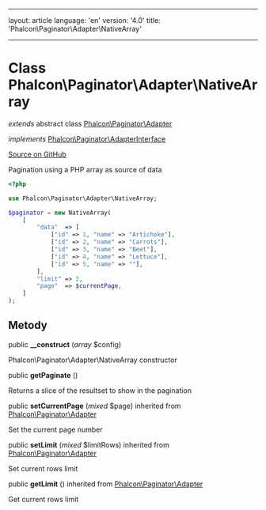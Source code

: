 * * *

layout: article language: 'en' version: '4.0' title: 'Phalcon\Paginator\Adapter\NativeArray'

* * *

# Class **Phalcon\Paginator\Adapter\NativeArray**

*extends* abstract class [Phalcon\Paginator\Adapter](/4.0/en/api/Phalcon_Paginator_Adapter)

*implements* [Phalcon\Paginator\AdapterInterface](/4.0/en/api/Phalcon_Paginator_AdapterInterface)

<a href="https://github.com/phalcon/cphalcon/tree/v4.0.0/phalcon/paginator/adapter/nativearray.zep" class="btn btn-default btn-sm">Source on GitHub</a>

Pagination using a PHP array as source of data

```php
<?php

use Phalcon\Paginator\Adapter\NativeArray;

$paginator = new NativeArray(
    [
        "data"  => [
            ["id" => 1, "name" => "Artichoke"],
            ["id" => 2, "name" => "Carrots"],
            ["id" => 3, "name" => "Beet"],
            ["id" => 4, "name" => "Lettuce"],
            ["id" => 5, "name" => ""],
        ],
        "limit" => 2,
        "page"  => $currentPage,
    ]
);

```

## Metody

public **__construct** (*array* $config)

Phalcon\Paginator\Adapter\NativeArray constructor

public **getPaginate** ()

Returns a slice of the resultset to show in the pagination

public **setCurrentPage** (*mixed* $page) inherited from [Phalcon\Paginator\Adapter](/4.0/en/api/Phalcon_Paginator_Adapter)

Set the current page number

public **setLimit** (*mixed* $limitRows) inherited from [Phalcon\Paginator\Adapter](/4.0/en/api/Phalcon_Paginator_Adapter)

Set current rows limit

public **getLimit** () inherited from [Phalcon\Paginator\Adapter](/4.0/en/api/Phalcon_Paginator_Adapter)

Get current rows limit